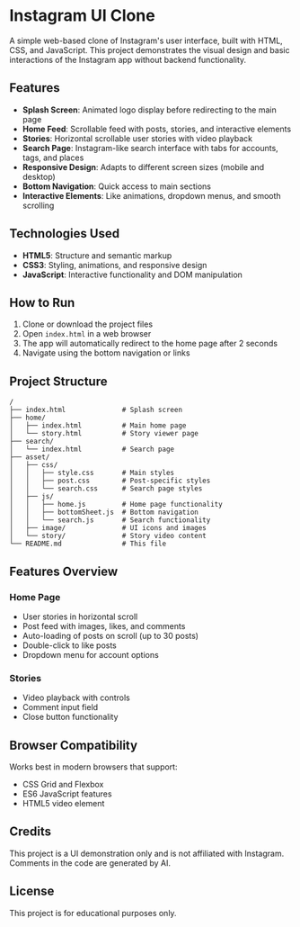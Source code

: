 # Instagram UI Clone

A simple web-based clone of Instagram's user interface, built with HTML, CSS, and JavaScript. This project demonstrates the visual design and basic interactions of the Instagram app without backend functionality.

## Features

- **Splash Screen**: Animated logo display before redirecting to the main page
- **Home Feed**: Scrollable feed with posts, stories, and interactive elements
- **Stories**: Horizontal scrollable user stories with video playback
- **Search Page**: Instagram-like search interface with tabs for accounts, tags, and places
- **Responsive Design**: Adapts to different screen sizes (mobile and desktop)
- **Bottom Navigation**: Quick access to main sections
- **Interactive Elements**: Like animations, dropdown menus, and smooth scrolling

## Technologies Used

- **HTML5**: Structure and semantic markup
- **CSS3**: Styling, animations, and responsive design
- **JavaScript**: Interactive functionality and DOM manipulation

## How to Run

1. Clone or download the project files
2. Open `index.html` in a web browser
3. The app will automatically redirect to the home page after 2 seconds
4. Navigate using the bottom navigation or links

## Project Structure

```
/
├── index.html              # Splash screen
├── home/
│   ├── index.html          # Main home page
│   └── story.html          # Story viewer page
├── search/
│   └── index.html          # Search page
├── asset/
│   ├── css/
│   │   ├── style.css       # Main styles
│   │   ├── post.css        # Post-specific styles
│   │   └── search.css      # Search page styles
│   ├── js/
│   │   ├── home.js         # Home page functionality
│   │   ├── bottomSheet.js  # Bottom navigation
│   │   └── search.js       # Search functionality
│   ├── image/              # UI icons and images
│   └── story/              # Story video content
└── README.md               # This file
```

## Features Overview

### Home Page
- User stories in horizontal scroll
- Post feed with images, likes, and comments
- Auto-loading of posts on scroll (up to 30 posts)
- Double-click to like posts
- Dropdown menu for account options

### Stories
- Video playback with controls
- Comment input field
- Close button functionality

## Browser Compatibility

Works best in modern browsers that support:
- CSS Grid and Flexbox
- ES6 JavaScript features
- HTML5 video element

## Credits
This project is a UI demonstration only and is not affiliated with Instagram.
Comments in the code are generated by AI.

## License

This project is for educational purposes only.
